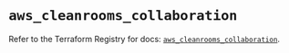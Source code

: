 # `aws_cleanrooms_collaboration`

Refer to the Terraform Registry for docs: [`aws_cleanrooms_collaboration`](https://registry.terraform.io/providers/hashicorp/aws/5.79.0/docs/resources/cleanrooms_collaboration).
